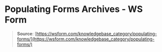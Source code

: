 # Populating Forms Archives - WS Form

> **Source**: [https://wsform.com/knowledgebase_category/populating-forms/](https://wsform.com/knowledgebase_category/populating-forms/)
